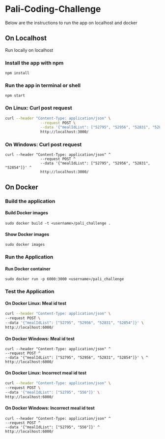 # Pali-Coding-Challenge
<p> Below are the instructions to run the app on localhost and docker</p>

## On Localhost
<p>Run locally on localhost</p>

### Install the app with npm
```
npm install
```

### Run the app in terminal or shell 
```
npm start
```
### On Linux: Curl post request 
``` bash 
curl --header "Content-Type: application/json" \
                --request POST \
                --data '{"mealIdList": ["52795", "52956", "52831", "52854"]}' \
                http://localhost:3000/
``` 
### On Windows: Curl post request 
``` batch 
curl --header "Content-Type: application/json" ^
                --request POST ^
                --data '{"mealIdList": ["52795", "52956", "52831", "52854"]}' ^
                http://localhost:3000/
```

## On Docker
### Build the application
#### Build Docker images 
```
sudo docker build -t <username>/pali_challenge .
``` 
#### Show Docker images
```
sudo docker images
``` 
### Run the Application
#### Run Docker container 
```
sudo docker run -p 6000:3000 <username>/pali_challenge
``` 
### Test the Application
#### On Docker Linux: Meal id test 
``` bash
curl --header "Content-Type: application/json" \
--request POST \
--data '{"mealIdList": ["52795", "52956", "52831", "52854"]}' \
http://localhost:6000/
``` 
#### On Docker Windows: Meal id test 
``` batch
curl --header "Content-Type: application/json" ^
--request POST ^
--data '{"mealIdList": ["52795", "52956", "52831", "52854"]}' \ ^
http://localhost:6000/
```
#### On Docker Linux: Incorrect meal id test 
``` bash
curl --header "Content-Type: application/json" \
--request POST \
--data '{"mealIdList": ["52795", "556"]}' \
http://localhost:6000/
``` 
#### On Docker Windows: Incorrect meal id test 
``` batch
curl --header "Content-Type: application/json" ^
--request POST ^
--data '{"mealIdList": ["52795", "556"]}' ^
http://localhost:6000/
```
